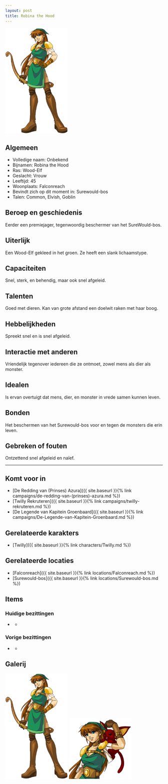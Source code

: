 ```yaml
---
layout: post
title: Robina the Hood
---
```


<img src="../images/Robina full body.png" alt="Robina the Hood" width=200>

## Algemeen
* Volledige naam: Onbekend
* Bijnamen: Robina the Hood
* Ras: Wood-Elf
* Geslacht: Vrouw
* Leeftijd: 45
* Woonplaats: Falconreach
* Bevindt zich op dit moment in: Surewould-bos
* Talen: Common, Elvish, Goblin

## Beroep en geschiedenis
Eerder een premiejager, tegenwoordig beschermer van het SureWould-bos.

## Uiterlijk
Een Wood-Elf gekleed in het groen. Ze heeft een slank lichaamstype.

## Capaciteiten
Snel, sterk, en behendig, maar ook snel afgeleid.

## Talenten
Goed met dieren. Kan van grote afstand een doelwit raken met haar boog.

## Hebbelijkheden
Spreekt snel en is snel afgeleid.

## Interactie met anderen
Vriendelijk tegenover iedereen die ze ontmoet, zowel mens als dier als monster.

## Idealen
Is ervan overtuigt dat mens, dier, en monster in vrede samen kunnen leven.

## Bonden
Het beschermen van het Surewould-bos voor en tegen de monsters die erin leven.

## Gebreken of fouten
Ontzettend snel afgeleid en naïef.

---

## Komt voor in
* [De Redding van (Prinses) Azura]({{ site.baseurl }}{% link campaigns/de-redding-van-(prinses)-azura.md %})
* [Twilly Rekruteren]({{ site.baseurl }}{% link campaigns/twilly-rekruteren.md %})
* [De Legende van Kapitein Groenbaard]({{ site.baseurl }}{% link campaigns/De-Legende-van-Kapitein-Groenbaard.md %})

## Gerelateerde karakters
* [Twilly]({{ site.baseurl }}{% link characters/Twilly.md %})

## Gerelateerde locaties
* [Falconreach]({{ site.baseurl }}{% link locations/Falconreach.md %})
* [Surewould-bos]({{ site.baseurl }}{% link locations/Surewould-bos.md %})

## Items

### Huidige bezittingen
* -

### Vorige bezittingen
* -

## Galerij
<img src="../images/Robina full body.png" alt="Robina full body" width=200>

<img src="../images/Robina & Twilly.png" alt="Robina & Twilly" width=200>